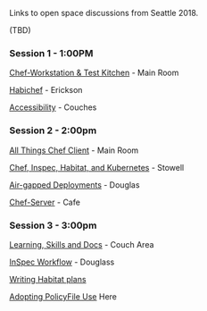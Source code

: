 Links to open space discussions from Seattle 2018.

(TBD)
### Session 1 - 1:00PM

[Chef-Workstation & Test Kitchen](https://github.com/chef/community-summits/wiki/Chef-Workstation-&-Test-Kitchen:-2018.10.02-1:00PM) - Main Room

[Habichef](https://github.com/chef/community-summits/wiki/2018-Seattle-Habichef) - Erickson

[Accessibility](https://github.com/chef/community-summits/wiki/Accessibility-2018-10-02---1300) - Couches

### Session 2 - 2:00pm

[All Things Chef Client](https://github.com/chef/community-summits/wiki/Chef-Client-Blob:-2018.10.2-1:00-PM) - Main Room

[Chef, Inspec, Habitat, and Kubernetes](https://github.com/chef/community-summits/wiki/Chef,-Inspec,-Habitat,-Kubernetes-2018-10-02-2PM) - Stowell

[Air-gapped Deployments](https://github.com/chef/community-summits/wiki/Air-gap---Douglas-2PM) - Douglas

[Chef-Server](https://github.com/chef/community-summits/wiki/Chef-Server---Cafe-2PM) - Cafe


### Session 3 - 3:00pm

[Learning, Skills and Docs](https://github.com/chef/community-summits/wiki/Learning,-Skills-&-Docs-2018-10-01-3:00pm)  - Couch Area

[InSpec Workflow](https://github.com/chef/community-summits/wiki/InSpec-WorkFlow-2018-10-01-3:00pm) - Douglass

[Writing Habitat plans](https://github.com/chef/community-summits/wiki/Writing-Habitat-plans---Stowell---3pm-2nd-October-2018)

[Adopting PolicyFile Use](https://github.com/chef/community-summits/wiki/Adopting-Policy-File-Use---Here---3pm-2nd-October-2018)  Here